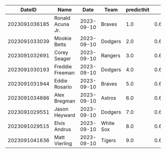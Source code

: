 DateID         |  Name              |  Date        |  Team       |  predicthit  |  predicthitproba     |  hitbool  |  Last7DaysAVG  |  Last15DaysAVG  |  Last30DaysAVG
---------------|--------------------|--------------|-------------|--------------|----------------------|-----------|----------------|-----------------|---------------
2023091036185  |  Ronald Acuna Jr.  |  2023-09-10  |  Braves     |  1.0         |  0.6457826510399188  |  False    |  0.308         |  0.349          |  0.319
2023091033039  |  Mookie Betts      |  2023-09-10  |  Dodgers    |  2.0         |  0.6419303569170786  |  False    |  0.364         |  0.364          |  0.461
2023091032691  |  Corey Seager      |  2023-09-10  |  Rangers    |  3.0         |  0.6381966762017831  |  False    |  0.25          |  0.241          |  0.286
2023091030193  |  Freddie Freeman   |  2023-09-10  |  Dodgers    |  4.0         |  0.627483459342821   |  False    |  0.273         |  0.283          |  0.291
2023091031944  |  Eddie Rosario     |  2023-09-10  |  Braves     |  5.0         |  0.6258996185949586  |  False    |  0.409         |  0.31           |  0.353
2023091034886  |  Alex Bregman      |  2023-09-10  |  Astros     |  6.0         |  0.6248517921017189  |  False    |  0.423         |  0.418          |  0.358
2023091029551  |  Jason Heyward     |  2023-09-10  |  Dodgers    |  7.0         |  0.6211328396428822  |  False    |  0.455         |  0.438          |  0.365
2023091029515  |  Elvis Andrus      |  2023-09-10  |  White Sox  |  8.0         |  0.6154943752844125  |  False    |  0.438         |  0.474          |  0.358
2023091041636  |  Matt Vierling     |  2023-09-10  |  Tigers     |  9.0         |  0.6130025447484994  |  False    |  0.533         |  0.364          |  0.263
